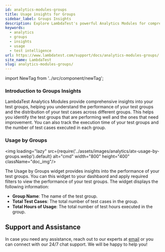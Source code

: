 ```yaml
---
id: analytics-modules-groups
title: Usage insights for Groups
sidebar_label: Groups Insights
description: Explore LambdaTest's powerful Analytics Modules for comprehensive test intelligence and groups insights. Elevate your testing efficiency today.
keywords:
  - analytics
  - groups
  - insights
  - usage
  - test intelligence
url: https://www.lambdatest.com/support/docs/analytics-modules-groups/
site_name: LambdaTest
slug: analytics-modules-groups/
---
```


import NewTag from '../src/component/newTag';


<script type="application/ld+json"
      dangerouslySetInnerHTML={{ __html: JSON.stringify({
       "@context": "https://schema.org",
        "@type": "BreadcrumbList",
        "itemListElement": [{
          "@type": "ListItem",
          "position": 1,
          "name": "Home",
          "item": "https://www.lambdatest.com"
        },{
          "@type": "ListItem",
          "position": 2,
          "name": "Support",
          "item": "https://www.lambdatest.com/support/docs/"
        },{
          "@type": "ListItem",
          "position": 3,
          "name": "Test Overview",
          "item": "https://www.lambdatest.com/support/docs/analytics-modules-flaky-test/"
        }]
      })
    }}
></script>


### Introduction to Groups Insights

LambdaTest Analytics Modules provide comprehensive insights into your test groups, helping you understand the performance of your test groups and the distribution of your test cases across different groups. This helps you identify the test groups that are performing well and the ones that need improvement. You can also track the execution time of your test groups and the number of test cases executed in each group.

### Usage by Groups

<img loading="lazy" src={require('../assets/images/analytics/atx-usage-by-groups.webp').default} alt="cmd" width="800" height="400" className="doc_img"/>

The Usage by Groups widget provides insights into the performance of your test groups. You can this widget to your dashbaord and apply required filters to view the performance of your test groups. The widget displays the following information:

* **Group Name**: The name of the test group.
* **Total Test Cases**: The total number of test cases in the group.
* **Total Hours of Usage**: The total number of test hours executed in the group.



## Support and Assistance

In case you need any assistance, reach out to our experts at [email](mailto:support@lambdatest.com) or you can connect with our 24/7 chat support. We will be happy to help you! 